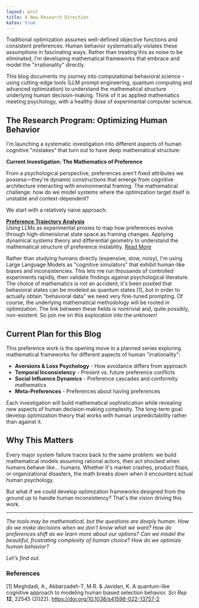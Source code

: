 ```yaml
---
layout: post
title: A New Research Direction
katex: true
---
```

Traditional optimization assumes well-defined objective functions and consistent preferences. Human behavior systematically violates these assumptions in fascinating ways. Rather than treating this as noise to be eliminated, I'm developing mathematical frameworks that embrace and model the "irrationality" directly.

This blog documents my journey into computational behavioral science - using cutting-edge tools (LLM prompt engineering, quantum computing and advanced optimization) to understand the mathematical structure underlying human decision-making. Think of it as applied mathematics meeting psychology, with a healthy dose of experimental computer science.

## The Research Program: Optimizing Human Behavior

I'm launching a systematic investigation into different aspects of human cognitive "mistakes" that turn out to have deep mathematical structure:

**Current Investigation: The Mathematics of Preference**

From a psychological perspective, preferences aren't fixed attributes we possess—they're dynamic constructions that emerge from cognitive architecture interacting with environmental framing. The mathematical challenge: how do we model systems where the optimization target itself is unstable and context-dependent?

We start with a relatively naive approach:

**[Preference Trajectory Analysis](/preference-trajectories/)**  
Using LLMs as experimental proxies to map how preferences evolve through high-dimensional state space as framing changes. Applying dynamical systems theory and differential geometry to understand the mathematical structure of preference instability. [Read More](/preference-trajectories/)

Rather than studying humans directly (expensive, slow, noisy), I'm using Large Language Models as "cognitive simulators" that exhibit human-like biases and inconsistencies. This lets me run thousands of controlled experiments rapidly, then validate findings against psychological literature. The choice of mathematics is not an accident; it's been posited that behavioral states can be modeled as quantum states [1], but in order to actually obtain "behavioral data" we need very fine-tuned prompting. Of course, the underlying mathematical methodology will be rooted in optimization. The link between these fields is nontrivial and, quite possibly, non-existent. So join me on this exploration into the unknown! 

## Current Plan for this Blog 

This preference work is the opening move in a planned series exploring mathematical frameworks for different aspects of human "irrationality":

- **Aversions & Loss Psychology** - How avoidance differs from approach
- **Temporal Inconsistency** - Present vs. future preference conflicts
- **Social Influence Dynamics** - Preference cascades and conformity mathematics
- **Meta-Preferences** - Preferences about having preferences

Each investigation will build mathematical sophistication while revealing new aspects of human decision-making complexity. The long-term goal: develop optimization theory that works _with_ human unpredictability rather than against it.

## Why This Matters

Every major system failure traces back to the same problem: we build mathematical models assuming rational actors, then act shocked when humans behave like... humans. Whether it's market crashes, product flops, or organizational disasters, the math breaks down when it encounters actual human psychology.

But what if we could develop optimization frameworks designed from the ground up to handle human inconsistency? That's the vision driving this work.

---

_The tools may be mathematical, but the questions are deeply human. How do we make decisions when we don't know what we want? How do preferences shift as we learn more about our options? Can we model the beautiful, frustrating complexity of human choice? How do we optimize human behavior?_

_Let's find out._


### References 

[1] Meghdadi, A., Akbarzadeh-T, M.R. & Javidan, K. A quantum-like cognitive approach to modeling human biased selection behavior. _Sci Rep_ **12**, 22545 (2022). https://doi.org/10.1038/s41598-022-13757-2
